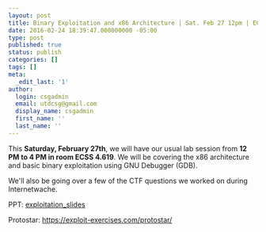 ```yaml
---
layout: post
title: Binary Exploitation and x86 Architecture | Sat. Feb 27 12pm | ECSS 4.619
date: 2016-02-24 18:39:47.000000000 -05:00
type: post
published: true
status: publish
categories: []
tags: []
meta:
  _edit_last: '1'
author:
  login: csgadmin
  email: utdcsg@gmail.com
  display_name: csgadmin
  first_name: ''
  last_name: ''
---
```


This **<span class="aBn" tabindex="0" data-term="goog_2037461296"><span class="aQJ">Saturday, February 27th</span></span>**, we will have our usual lab session from **<span class="aBn" tabindex="0" data-term="goog_2037461297"><span class="aQJ">12 PM to 4 PM</span></span> in room ECSS 4.619**. We will be covering the x86 architecture and basic binary exploitation using GNU Debugger (GDB).

We'll also be going over a few of the CTF questions we worked on during Internetwache.

PPT: [exploitation\_slides](https://csg.utdallas.edu/wp-content/uploads/2016/02/exploitation_slides.pptx)

Protostar: <https://exploit-exercises.com/protostar/>
